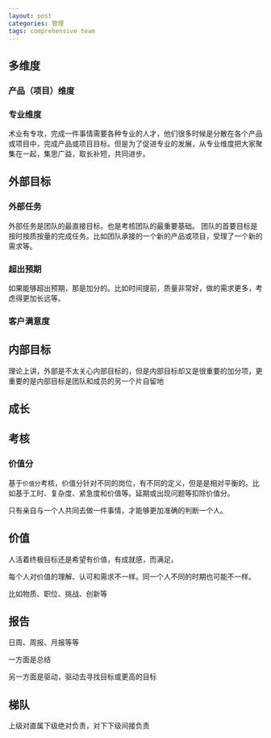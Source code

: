 ```yaml
---
layout: post
categories: 管理
tags: comprehensive team
---
```




## 多维度

### 产品（项目）维度



### 专业维度

术业有专攻，完成一件事情需要各种专业的人才，他们很多时候是分散在各个产品或项目中，完成产品或项目目标。但是为了促进专业的发展，从专业维度把大家聚集在一起，集思广益，取长补短，共同进步。

## 外部目标

### 外部任务
外部任务是团队的最直接目标。也是考核团队的最重要基础。
团队的首要目标是按时按质按量的完成任务。比如团队承接的一个新的产品或项目，受理了一个新的需求等。
### 超出预期
如果能够超出预期，那是加分的。比如时间提前，质量非常好，做的需求更多，考虑得更加长远等。
### 客户满意度

## 内部目标
理论上讲，外部是不太关心内部目标的，但是内部目标却又是很重要的加分项，更重要的是内部目标是团队和成员的另一个片自留地

## 成长

## 考核

### 价值分

基于`价值分`考核，价值分针对不同的岗位，有不同的定义，但是是相对平衡的。比如基于工时、复杂度、紧急度和价值等。延期或出现问题等扣除价值分。

只有亲自与一个人共同去做一件事情，才能够更加准确的判断一个人。

## 价值

人活着终极目标还是希望有价值，有成就感，而满足。

每个人对价值的理解、认可和需求不一样。同一个人不同的时期也可能不一样。

比如物质、职位、挑战、创新等

## 报告

日周、周报、月报等等

一方面是总结

另一方面是驱动，驱动去寻找目标或更高的目标

## 梯队

上级对直属下级绝对负责，对下下级间接负责